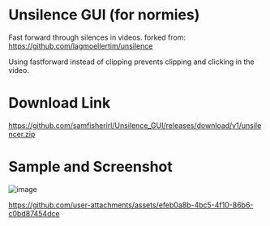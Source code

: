 # Unsilence  GUI (for normies)

Fast forward through silences in videos. forked from: https://github.com/lagmoellertim/unsilence

Using fastforward instead of clipping prevents clipping and clicking in the video. 

# Download Link

https://github.com/samfisherirl/Unsilence_GUI/releases/download/v1/unsilencer.zip

# Sample and Screenshot 

![image](https://github.com/user-attachments/assets/1965b062-661c-4d8a-bba3-058f43eed9d1)

https://github.com/user-attachments/assets/efeb0a8b-4bc5-4f10-86b6-c0bd87454dce


